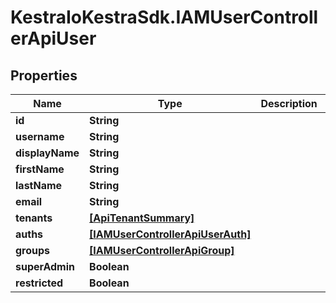 # KestraIoKestraSdk.IAMUserControllerApiUser

## Properties

Name | Type | Description | Notes
------------ | ------------- | ------------- | -------------
**id** | **String** |  | [optional] 
**username** | **String** |  | [optional] 
**displayName** | **String** |  | [optional] 
**firstName** | **String** |  | [optional] 
**lastName** | **String** |  | [optional] 
**email** | **String** |  | [optional] 
**tenants** | [**[ApiTenantSummary]**](ApiTenantSummary.md) |  | [optional] 
**auths** | [**[IAMUserControllerApiUserAuth]**](IAMUserControllerApiUserAuth.md) |  | [optional] 
**groups** | [**[IAMUserControllerApiGroup]**](IAMUserControllerApiGroup.md) |  | [optional] 
**superAdmin** | **Boolean** |  | [optional] 
**restricted** | **Boolean** |  | [optional] 



